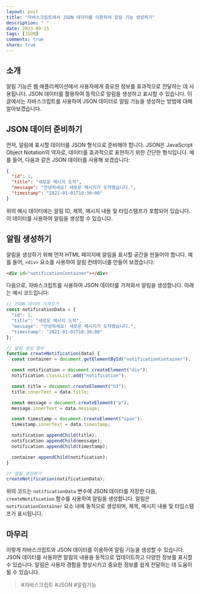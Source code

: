 ```yaml
---
layout: post
title: "자바스크립트에서 JSON 데이터를 이용하여 알림 기능 생성하기"
description: " "
date: 2023-09-15
tags: [JSON]
comments: true
share: true
---
```


## 소개
알림 기능은 웹 애플리케이션에서 사용자에게 중요한 정보를 효과적으로 전달하는 데 사용됩니다. JSON 데이터를 활용하여 동적으로 알림을 생성하고 표시할 수 있습니다. 이 글에서는 자바스크립트를 사용하여 JSON 데이터로 알림 기능을 생성하는 방법에 대해 알아보겠습니다.

## JSON 데이터 준비하기
먼저, 알림에 표시할 데이터를 JSON 형식으로 준비해야 합니다. JSON은 JavaScript Object Notation의 약자로, 데이터를 효과적으로 표현하기 위한 간단한 형식입니다. 예를 들어, 다음과 같은 JSON 데이터를 사용해 보겠습니다:

```json
{
  "id": 1,
  "title": "새로운 메시지 도착",
  "message": "안녕하세요! 새로운 메시지가 도착했습니다.",
  "timestamp": "2022-01-01T10:30:00"
}
```

위의 예시 데이터에는 알림 ID, 제목, 메시지 내용 및 타임스탬프가 포함되어 있습니다. 이 데이터를 사용하여 알림을 생성할 수 있습니다.

## 알림 생성하기
알림을 생성하기 위해 먼저 HTML 페이지에 알림을 표시할 공간을 만들어야 합니다. 예를 들어, `<div>` 요소를 사용하여 알림 컨테이너를 만들어 보겠습니다:

```html
<div id="notificationContainer"></div>
```

다음으로, 자바스크립트를 사용하여 JSON 데이터를 가져와서 알림을 생성합니다. 아래는 예시 코드입니다:

```javascript
// JSON 데이터 가져오기
const notificationData = {
  "id": 1,
  "title": "새로운 메시지 도착",
  "message": "안녕하세요! 새로운 메시지가 도착했습니다.",
  "timestamp": "2022-01-01T10:30:00"
};

// 알림 생성 함수
function createNotification(data) {
  const container = document.getElementById("notificationContainer");

  const notification = document.createElement("div");
  notification.classList.add("notification");

  const title = document.createElement("h3");
  title.innerText = data.title;

  const message = document.createElement("p");
  message.innerText = data.message;

  const timestamp = document.createElement("span");
  timestamp.innerText = data.timestamp;

  notification.appendChild(title);
  notification.appendChild(message);
  notification.appendChild(timestamp);

  container.appendChild(notification);
}

// 알림 생성하기
createNotification(notificationData);
```

위의 코드는 `notificationData` 변수에 JSON 데이터를 저장한 다음, `createNotification` 함수를 사용하여 알림을 생성합니다. 알림은 `notificationContainer` 요소 내에 동적으로 생성되며, 제목, 메시지 내용 및 타임스탬프가 표시됩니다.

## 마무리
이렇게 자바스크립트와 JSON 데이터를 이용하여 알림 기능을 생성할 수 있습니다. JSON 데이터를 사용하면 알림의 내용을 동적으로 업데이트하고 다양한 정보를 표시할 수 있습니다. 알림은 사용자 경험을 향상시키고 중요한 정보를 쉽게 전달하는 데 도움이 될 수 있습니다.

> #자바스크립트 #JSON #알림기능